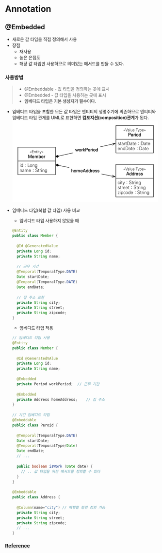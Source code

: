 # Annotation

## @Embedded

* 새로운 값 타입을 직접 정의해서 사용
* 장점
  * 재사용
  * 높은 은집도
  * 해당 값 타입만 사용하므로 의미있는 메서드를 만들 수 있다.

### 사용방법

>* @Embeddable - 값 타입을 정의하는 곳에 표시
>* @Embedded - 값 타입을 사용하는 곳에 표시
>* **임베디드 타입은 기본 생성자가 필수이다.**

* 임베디드 타입을 포함한 모든 값 타입은 앤티티의 생명주기에 의존하므로 엔티티와 임베디드 타입 관게를 UML로 표현하면 **컴포지션(composition)관계**가 된다.![image-20210417154819228](Annotation.assets/image-20210417154819228.png)

* 임베디드 타입(복합 값 타입) 사용 비교

  * 임베디드 타입 사용하지 않았을 때

  ```java
  @Entity
  public class Member {
    
    @Id @GeneratedValue
    private Long id;
    private String name;
    
    // 근무 기간
    @Temporal(TemporalType.DATE)
    Date startDate;
    @Temporal(TemporalType.DATE)
    Date endDate;
    
    // 집 주소 표현
    private String city;
    private String street;
    private String zipcode;
  }
  ```

  * 임베디드 타입 적용

  ```java
  // 임베디드 타입 사용
  @Entity
  public class Member {
    
    @Id @GeneratedVAlue
    private Long id;
    private String name;
    
    @Embedded
    private Period workPeriod;	// 근무 기간
    
    @Embedded
    private Address homeAddress;	// 집 주소
  }
  
  // 기간 임베디드 타입
  @Embeddable
  public class Peroid {
    
    @Temporal(TemporalType.DATE)
    Date startDate;
    @Temporal(TemporalType/Date)
    Date endDate;
    // ...
    
    public boolean isWork (Date date) {
      // .. 값 타입을 위한 메서드를 정의할 수 있다
    }
  }
  
  @Embeddable
  public class Address {
    
    @Column(name="city") // 매핑할 컬럼 정의 가능
    private String city;
    private String street;
    private String zipcode;
    // ...
  }
  ```

### [Reference](https://velog.io/@conatuseus/JPA-%EC%9E%84%EB%B2%A0%EB%94%94%EB%93%9C-%ED%83%80%EC%9E%85embedded-type-8ak3ygq8wo)

